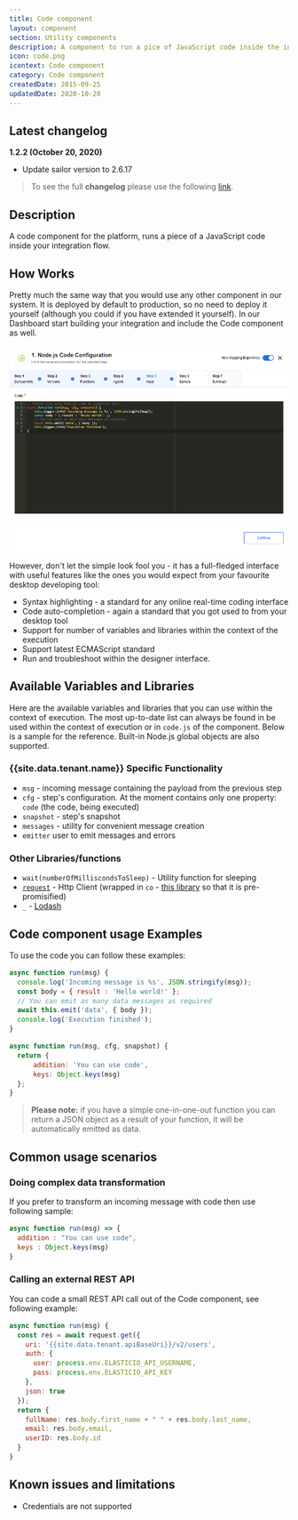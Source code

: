 ```yaml
---
title: Code component
layout: component
section: Utility components
description: A component to run a pice of JavaScript code inside the integration.
icon: code.png
icontext: Code component
category: Code component
createdDate: 2015-09-25
updatedDate: 2020-10-20
---
```


## Latest changelog

**1.2.2 (October 20, 2020)**

* Update sailor version to 2.6.17

> To see the full **changelog** please use the following [link](changelog).

## Description

A code component for the platform, runs a piece of a JavaScript code inside your
integration flow.

## How Works

Pretty much the same way that you would use any other component in our system.
It is deployed by default to production, so no need to deploy it yourself
(although you could if you have extended it yourself). In our Dashboard start
building your integration and include the Code component as well.

![Node.js interface](img/code-input.png)

However, don't let the simple look fool you - it has a full-fledged interface
with useful features like the ones you would expect from your
favourite desktop developing tool:

*   Syntax highlighting - a standard for any online real-time coding interface
*   Code auto-completion - again a standard that you got used to from your desktop tool
*   Support for number of variables and libraries within the context of the execution
*   Support latest ECMAScript standard
*   Run and troubleshoot within the designer interface.

## Available Variables and Libraries

Here are the available variables and libraries that you can use within the context
of execution. The most up-to-date list can always be found in be used within the context of execution or in `code.js` of the component. Below is a sample for the reference.
Built-in Node.js global objects are also supported.

### {{site.data.tenant.name}} Specific Functionality

- `msg` - incoming message containing the payload from the previous step
- `cfg` - step's configuration. At the moment contains only one property: `code` (the code, being executed)
- `snapshot` - step's snapshot
- `messages` - utility for convenient message creation
- `emitter` user to emit messages and errors

### Other Libraries/functions

- `wait(numberOfMilliscondsToSleep)` - Utility function for sleeping
- [`request`](https://github.com/request/request) - Http Client (wrapped in `co` - [this library](https://www.npmjs.com/package/co-request) so that it is pre-promisified)
- `_` - [Lodash](https://lodash.com/)

## Code component usage Examples

To use the code you can follow these examples:

```javascript
async function run(msg) {
  console.log('Incoming message is %s', JSON.stringify(msg));
  const body = { result : 'Hello world!' };
  // You can emit as many data messages as required
  await this.emit('data', { body });
  console.log('Execution finished');
}
```

```javascript
async function run(msg, cfg, snapshot) {
  return {
      addition: 'You can use code',
      keys: Object.keys(msg)
  };
}
```

> **Please note:** if you have a simple one-in-one-out function you can return a
> JSON object as a result of your function, it will be automatically emitted as data.

## Common usage scenarios

### Doing complex data transformation

If you prefer to transform an incoming message with code then use following sample:

```javascript
async function run(msg) => {
  addition : "You can use code",
  keys : Object.keys(msg)
}
```

### Calling an external REST API

You can code a small REST API call out of the Code component, see
following example:

```javascript
async function run(msg) {
  const res = await request.get({
    uri: '{{site.data.tenant.apiBaseUri}}/v2/users',
    auth: {
      user: process.env.ELASTICIO_API_USERNAME,
      pass: process.env.ELASTICIO_API_KEY
    },
    json: true
  });
  return {
    fullName: res.body.first_name + " " + res.body.last_name,
    email: res.body.email,
    userID: res.body.id
  }
}
```

## Known issues and limitations

-   Credentials are not supported
